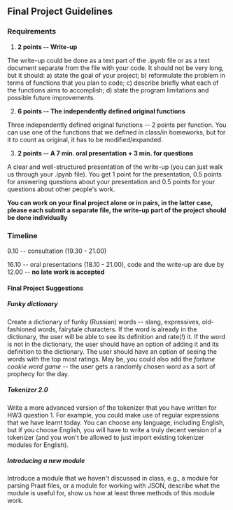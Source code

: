 ## Final Project Guidelines

### Requirements

1. **2 points -- Write-up**

The write-up could be done as a text part of the .ipynb file or as a text document separate from the file with your code.
It should not be very long, but it should: a) state the goal of your project; b) reformulate the problem in terms of functions that you plan to code; 
c) describe briefly what each of the functions aims to accomplish; d) state the program limitations and possible future improvements.

2. **6 points -- The independently defined original functions**

Three independently defined original functions -- 2 points per function. You can use one of the functions that we defined in class/in homeworks, but for it to count as original, it has to be modified/expanded.

3. **2 points -- A 7 min. oral presentation + 3 min. for questions**

A clear and well-structured presentation of the write-up (you can just walk us through your .ipynb file). You get 1 point for the presentation, 0.5 points for answering questions about your presentation
and 0.5 points for your questions about other people's work.

**You can work on your final project alone or in pairs, in the latter case, please each submit a separate file, the write-up part of the project should be done individually**

### Timeline

9.10 -- consultation (19.30 - 21.00)

16.10 -- oral presentations (18.10 - 21.00), code and the write-up are due by 12.00 -- **no late work is accepted**

#### Final Project Suggestions

##### Funky dictionary

Create a dictionary of funky (Russian) words -- slang, expressives, old-fashioned words, fairytale characters. If the word is already in the dictionary, the user will be able to see its definition and rate(!) it. If the word is not in the dictionary, the user should have an option of adding it and its definition to the dictionary. The user should have an option of seeing the words with the top most ratings. May be, you could also add the *fortune cookie word game* -- the user gets a randomly chosen word as a sort of prophecy for the day.

##### Tokenizer 2.0

Write a more advanced version of the tokenizer that you have written for HW3 question 1. For example, you could make use of regular expressions that we have learnt today. You can choose any language, including English, but if you choose English, you will have to write a truly decent version of a tokenizer (and you won't be allowed to just import existing tokenizer modules for English).

##### Introducing a new module

Introduce a module that we haven't discussed in class, e.g., a module for parsing Praat files, or a module for working with JSON, describe what the module is useful for, show us how at least three methods of this module work.
